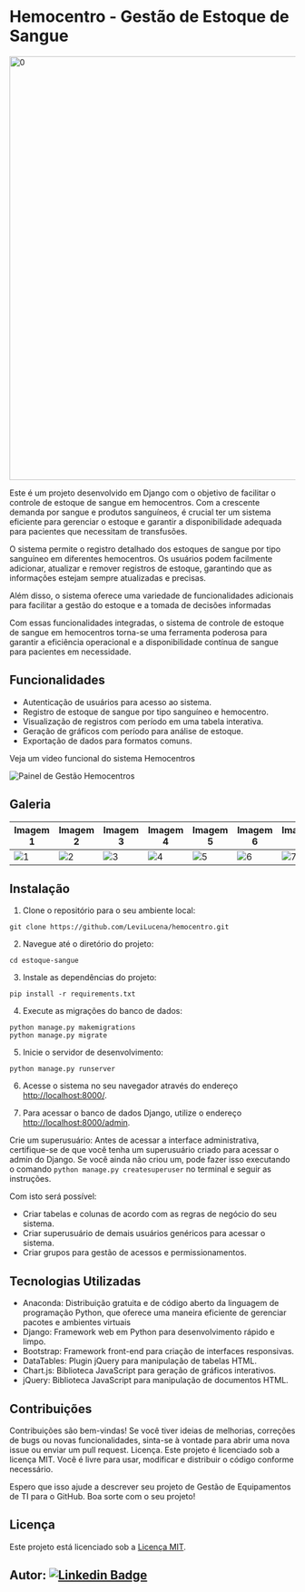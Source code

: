 # Hemocentro - Gestão de Estoque de Sangue

<img width="2048" height="747" alt="0" src="https://github.com/user-attachments/assets/6a8a97ad-1a51-4d00-b300-03d59f5d0e02" />

Este é um projeto desenvolvido em Django com o objetivo de facilitar o controle de estoque de sangue em hemocentros. Com a crescente demanda por sangue e produtos sanguíneos, é crucial ter
um sistema eficiente para gerenciar o estoque e garantir a disponibilidade adequada para pacientes que necessitam de transfusões.

O sistema permite o registro detalhado dos estoques de sangue por tipo sanguíneo em diferentes hemocentros. Os usuários podem facilmente adicionar, atualizar e remover registros de estoque,
garantindo que as informações estejam sempre atualizadas e precisas.

Além disso, o sistema oferece uma variedade de funcionalidades adicionais para facilitar a gestão do estoque e a tomada de decisões informadas

Com essas funcionalidades integradas, o sistema de controle de estoque de sangue em hemocentros torna-se uma ferramenta poderosa para garantir a eficiência operacional e a disponibilidade
contínua de sangue para pacientes em necessidade.

## Funcionalidades

- Autenticação de usuários para acesso ao sistema.
- Registro de estoque de sangue por tipo sanguíneo e hemocentro.
- Visualização de registros com período em uma tabela interativa.
- Geração de gráficos com período para análise de estoque.
- Exportação de dados para formatos comuns.

Veja um video funcional do sistema Hemocentros

![Painel de Gestão Hemocentros](https://github.com/LeviLucena/hemocentro/assets/34045910/c111d204-16c2-4950-a67c-03a60dca51ba)

## Galeria

| Imagem 1 | Imagem 2 | Imagem 3 | Imagem 4 | Imagem 5 | Imagem 6 | Imagem 7 | Imagem 8 |
| ---------| ---------| ---------| ---------| ---------| ---------| ---------| ---------|
| ![1](https://github.com/LeviLucena/hemocentro/assets/34045910/6f5fd4da-c4e4-4e7a-ac0b-ad4eba94d050) | ![2](https://github.com/LeviLucena/hemocentro/assets/34045910/bc940015-cb06-4491-b022-fec5e7349b38) | ![3](https://github.com/LeviLucena/hemocentro/assets/34045910/3d6bd66d-1abc-45af-aaa9-4496dc57064a) | ![4](https://github.com/LeviLucena/hemocentro/assets/34045910/978632aa-ed85-4368-923a-4bf89182050a) | ![5](https://github.com/LeviLucena/hemocentro/assets/34045910/c3ebeefb-b1a8-464d-8e2b-090ed48b7eae) | ![6](https://github.com/LeviLucena/hemocentro/assets/34045910/fa48b136-eacb-4e5b-9217-38938c1e6516) | ![7](https://github.com/LeviLucena/hemocentro/assets/34045910/42f9e85a-97be-4ed9-940d-1b15000eaadd) | ![8](https://github.com/LeviLucena/hemocentro/assets/34045910/391d59b3-974d-4d10-91c3-896d061b9d45)


## Instalação

1. Clone o repositório para o seu ambiente local:

```
git clone https://github.com/LeviLucena/hemocentro.git
```

2. Navegue até o diretório do projeto:

```
cd estoque-sangue
```

3. Instale as dependências do projeto:

```
pip install -r requirements.txt
```

4. Execute as migrações do banco de dados:

```
python manage.py makemigrations
python manage.py migrate
```

5. Inicie o servidor de desenvolvimento:

```
python manage.py runserver
```

6. Acesse o sistema no seu navegador através do endereço [http://localhost:8000/](http://localhost:8000/).

7. Para acessar o banco de dados Django, utilize o endereço [http://localhost:8000/admin](http://localhost:8000/admin).

Crie um superusuário: Antes de acessar a interface administrativa, certifique-se de que você tenha um superusuário criado para acessar o admin do Django. Se você ainda não criou um, pode fazer isso 
executando o comando ```python manage.py createsuperuser``` no terminal e seguir as instruções.

Com isto será possível:

- Criar tabelas e colunas de acordo com as regras de negócio do seu sistema.
- Criar superusuário de demais usuários genéricos para acessar o sistema.
- Criar grupos para gestão de acessos e permissionamentos.

## Tecnologias Utilizadas

- Anaconda: Distribuição gratuita e de código aberto da linguagem de programação Python, que oferece uma maneira eficiente de gerenciar pacotes e ambientes virtuais
- Django: Framework web em Python para desenvolvimento rápido e limpo.
- Bootstrap: Framework front-end para criação de interfaces responsivas.
- DataTables: Plugin jQuery para manipulação de tabelas HTML.
- Chart.js: Biblioteca JavaScript para geração de gráficos interativos.
- jQuery: Biblioteca JavaScript para manipulação de documentos HTML.

## Contribuições

Contribuições são bem-vindas! Se você tiver ideias de melhorias, correções de bugs ou novas funcionalidades, sinta-se à vontade para abrir uma nova issue ou enviar um pull request.
Licença. Este projeto é licenciado sob a licença MIT. Você é livre para usar, modificar e distribuir o código conforme necessário.

Espero que isso ajude a descrever seu projeto de Gestão de Equipamentos de TI para o GitHub. Boa sorte com o seu projeto!

## Licença

Este projeto está licenciado sob a [Licença MIT](LICENSE).

## Autor: [![Linkedin Badge](https://img.shields.io/badge/-LinkedIn-blue?style=flat-square&logo=Linkedin&logoColor=white&link=https://www.linkedin.com/in/levilucena/)](https://www.linkedin.com/in/levilucena/)

